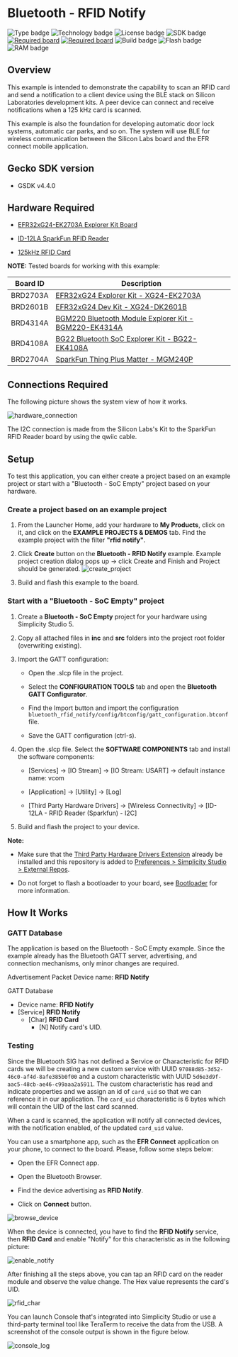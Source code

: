 # Bluetooth - RFID Notify #

![Type badge](https://img.shields.io/badge/dynamic/json?url=https://raw.githubusercontent.com/SiliconLabs/application_examples_ci/master/bluetooth_applications/bluetooth_rfid_notify_common.json&label=Type&query=type&color=green)
![Technology badge](https://img.shields.io/badge/dynamic/json?url=https://raw.githubusercontent.com/SiliconLabs/application_examples_ci/master/bluetooth_applications/bluetooth_rfid_notify_common.json&label=Technology&query=technology&color=green)
![License badge](https://img.shields.io/badge/dynamic/json?url=https://raw.githubusercontent.com/SiliconLabs/application_examples_ci/master/bluetooth_applications/bluetooth_rfid_notify_common.json&label=License&query=license&color=green)
![SDK badge](https://img.shields.io/badge/dynamic/json?url=https://raw.githubusercontent.com/SiliconLabs/application_examples_ci/master/bluetooth_applications/bluetooth_rfid_notify_common.json&label=SDK&query=sdk&color=green)
[![Required board](https://img.shields.io/badge/Sparkfun-RFID%20Reader-green)](https://www.sparkfun.com/products/11827)
[![Required board](https://img.shields.io/badge/Sparkfun-RFID%20Tag-green)](https://www.sparkfun.com/products/14325)
![Build badge](https://img.shields.io/endpoint?url=https://raw.githubusercontent.com/SiliconLabs/application_examples_ci/master/bluetooth_applications/bluetooth_rfid_notify_build_status.json)
![Flash badge](https://img.shields.io/badge/dynamic/json?url=https://raw.githubusercontent.com/SiliconLabs/application_examples_ci/master/bluetooth_applications/bluetooth_rfid_notify_common.json&label=Flash&query=flash&color=blue)
![RAM badge](https://img.shields.io/badge/dynamic/json?url=https://raw.githubusercontent.com/SiliconLabs/application_examples_ci/master/bluetooth_applications/bluetooth_rfid_notify_common.json&label=RAM&query=ram&color=blue)

## Overview ##

This example is intended to demonstrate the capability to scan an RFID card and send a notification to a client device using the BLE stack on Silicon Laboratories development kits. A peer device can connect and receive notifications when a 125 kHz card is scanned.

This example is also the foundation for developing automatic door lock systems, automatic car parks, and so on. The system will use BLE for wireless communication between the Silicon Labs board and the EFR connect mobile application.

##  Gecko SDK version ##

 - GSDK v4.4.0

## Hardware Required ##

- [EFR32xG24-EK2703A Explorer Kit Board](https://www.silabs.com/development-tools/wireless/efr32xg24-explorer-kit?tab=overview)
  
- [ID-12LA SparkFun RFID Reader](https://www.sparkfun.com/products/11827)
  
- [125kHz RFID Card](https://www.sparkfun.com/products/14325)

**NOTE:**
Tested boards for working with this example:

| Board ID | Description  |
| ---------------------- | ------ |
| BRD2703A | [EFR32xG24 Explorer Kit - XG24-EK2703A ](https://www.silabs.com/development-tools/wireless/efr32xg24-explorer-kit?tab=overview)    |
| BRD2601B | [EFR32xG24 Dev Kit - XG24-DK2601B ](https://www.silabs.com/development-tools/wireless/efr32xg24-dev-kit?tab=overview)    |
| BRD4314A | [BGM220 Bluetooth Module Explorer Kit - BGM220-EK4314A](https://www.silabs.com/development-tools/wireless/bluetooth/bgm220-explorer-kit?tab=overview)  |
| BRD4108A | [BG22 Bluetooth SoC Explorer Kit - BG22-EK4108A](https://www.silabs.com/development-tools/wireless/bluetooth/bg22-explorer-kit?tab=overview)  |
| BRD2704A | [SparkFun Thing Plus Matter - MGM240P](https://www.sparkfun.com/products/20270)  |

## Connections Required ##

The following picture shows the system view of how it works.

![hardware_connection](image/hardware_connection.png)

The I2C connection is made from the Silicon Labs's Kit to the SparkFun RFID Reader board by using the qwiic cable.

## Setup ##

To test this application, you can either create a project based on an example project or start with a "Bluetooth - SoC Empty" project based on your hardware.

### Create a project based on an example project ###

1. From the Launcher Home, add your hardware to **My Products**, click on it, and click on the **EXAMPLE PROJECTS & DEMOS** tab. Find the example project with the filter **"rfid notify"**.

2. Click **Create** button on the **Bluetooth - RFID Notify** example. Example project creation dialog pops up -> click Create and Finish and Project should be generated.
![create_project](image/create_project.png)

3. Build and flash this example to the board.

### Start with a "Bluetooth - SoC Empty" project ###

1. Create a **Bluetooth - SoC Empty** project for your hardware using Simplicity Studio 5.

2. Copy all attached files in **inc** and **src** folders into the project root folder (overwriting existing).

3. Import the GATT configuration:

    - Open the .slcp file in the project.

    - Select the **CONFIGURATION TOOLS** tab and open the **Bluetooth GATT Configurator**.
    
    - Find the Import button and import the configuration `bluetooth_rfid_notify/config/btconfig/gatt_configuration.btconf` file.

    - Save the GATT configuration (ctrl-s).

4. Open the .slcp file. Select the **SOFTWARE COMPONENTS** tab and install the software components:

    - [Services] → [IO Stream] → [IO Stream: USART] → default instance name: vcom

    - [Application] → [Utility] → [Log]

    - [Third Party Hardware Drivers] → [Wireless Connectivity] → [ID-12LA - RFID Reader (Sparkfun) - I2C]

5. Build and flash the project to your device.

**Note:**

- Make sure that the [Third Party Hardware Drivers Extension](https://github.com/SiliconLabs/third_party_hw_drivers_extension/blob/master/README.md) already be installed and this repository is added to [Preferences > Simplicity Studio > External Repos](https://docs.silabs.com/simplicity-studio-5-users-guide/latest/ss-5-users-guide-about-the-launcher/welcome-and-device-tabs).

- Do not forget to flash a bootloader to your board, see [Bootloader](https://github.com/SiliconLabs/bluetooth_applications/blob/master/README.md#bootloader) for more information.

## How It Works ##

### GATT Database ###

The application is based on the Bluetooth - SoC Empty example. Since the example already has the Bluetooth GATT server, advertising, and connection mechanisms, only minor changes are required.

Advertisement Packet Device name: **RFID Notify**

GATT Database

- Device name: **RFID Notify**
- [Service] **RFID Notify**
  - [Char] **RFID Card**
    - [N] Notify card's UID.

### Testing ###

Since the Bluetooth SIG has not defined a Service or Characteristic for RFID cards we will be creating a new custom service with UUID `97088d85-3d52-46c0-af4d-8afe385b0f00` and a custom characteristic with UUID `5d6e3d9f-aac5-48cb-ae46-c99aaa2a5911`. The custom characteristic has read and indicate properties and we assign an id of `card_uid` so that we can reference it in our application. The `card_uid` characteristic is 6 bytes which will contain the UID of the last card scanned.

When a card is scanned, the application will notify all connected devices, with the notification enabled, of the updated `card_uid` value.

You can use a smartphone app, such as the **EFR Connect** application on your phone, to connect to the board. Please, follow some steps below:

- Open the EFR Connect app.

- Open the Bluetooth Browser.

- Find the device advertising as **RFID Notify**.

- Click on **Connect** button.

![browse_device](image/find_device.png)

When the device is connected, you have to find the **RFID Notify** service, then **RFID Card** and enable "Notify" for this characteristic as in the following picture:

![enable_notify](image/enable_notify.png)

After finishing all the steps above, you can tap an RFID card on the reader module and observe the value change. The Hex value represents the card's UID.

![rfid_char](image/rfid_char.png)

You can launch Console that's integrated into Simplicity Studio or use a third-party terminal tool like TeraTerm to receive the data from the USB. A screenshot of the console output is shown in the figure below.

![console_log](image/console_log.png)
